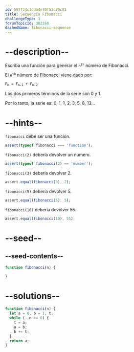 ```yaml
---
id: 597f24c1dda4e70f53c79c81
title: Secuencia Fibonacci
challengeType: 1
forumTopicId: 302268
dashedName: fibonacci-sequence
---
```


# --description--

Escriba una función para generar el <code>n<sup>th</sup></code> número de Fibonacci.

El <code>n<sup>th</sup></code> número de Fibonacci viene dado por:

<code>F<sub>n</sub> = F<sub>n-1</sub> + F<sub>n-2</sub></code>

Los dos primeros términos de la serie son 0 y 1.

Por lo tanto, la serie es: 0, 1, 1, 2, 3, 5, 8, 13...

# --hints--

`fibonacci` debe ser una función.

```js
assert(typeof fibonacci === 'function');
```

`fibonacci(2)` debería devolver un número.

```js
assert(typeof fibonacci(2) == 'number');
```

`fibonacci(3)` debería devolver 2.

```js
assert.equal(fibonacci(3), 2);
```

`fibonacci(5)` debería devolver 5.

```js
assert.equal(fibonacci(5), 5);
```

`fibonacci(10)` debería devolver 55.

```js
assert.equal(fibonacci(10), 55);
```

# --seed--

## --seed-contents--

```js
function fibonacci(n) {

}
```

# --solutions--

```js
function fibonacci(n) {
  let a = 0, b = 1, t;
  while (--n >= 0) {
    t = a;
    a = b;
    b += t;
  }
  return a;
}
```
